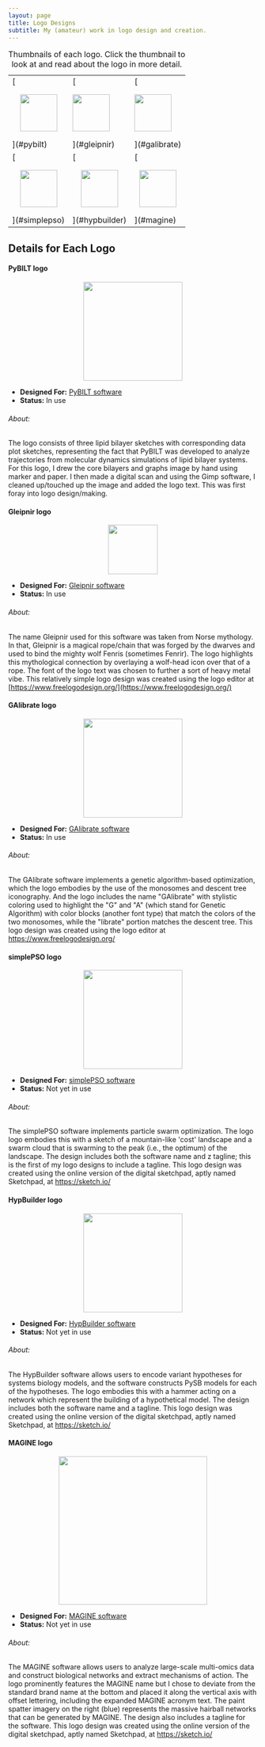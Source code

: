```yaml
---
layout: page
title: Logo Designs
subtitle: My (amateur) work in logo design and creation.
---
```


<table>
<caption> Thumbnails of each logo. Click the thumbnail to look at and read about the logo in more detail. </caption>
<tr>
 <td> [<p align="center"><img width="75" height="75" src="https://raw.githubusercontent.com/LoLab-VU/PyBILT/master/_images/PyBILT_logo.png"></p> ](#pybilt) </td>  
<td> [<p align="left"> <img width="75" height="75" src="https://raw.githubusercontent.com/LoLab-VU/Gleipnir/master/images/gleipnir_logo_2.png"></p>](#gleipnir) </td>
<td> [<p align="left"> <img width="75" height="75" src="https://raw.githubusercontent.com/blakeaw/GAlibrate/master/images/GAlibrate_logo.png"></p>](#galibrate)
</td>
</tr>
<tr>
<td> [<p align="center"><img width="75" height="75" src="https://drive.google.com/uc?id=1mQBnlbXzFkAZcTzLg12E7iFz6xhbUYFz"></p> ](#simplepso) </td>
<td> [<p align="center"><img width="75" height="75" src="https://drive.google.com/uc?id=1iTJ8OHkLYioxRmiBCZ0XTk4KUAYi_vLu"></p> ](#hypbuilder) </td>
<td> [<p align="center"> <img width="75" height="75" src="https://drive.google.com/uc?id=1Krx_iPvQQZdZ1ZWfJQg27Xze58bkKbhu"></p> ](#magine) </td>
</tr>
</table>

## Details for Each Logo

#### PyBILT logo<a name="pybilt"></a>

[<p align="center"><img width="200" height="200" src="https://raw.githubusercontent.com/LoLab-VU/PyBILT/master/_images/PyBILT_logo.png"></p>](https://github.com/LoLab-VU/PyBILT)

* **Designed For:** [PyBILT software](https://github.com/LoLab-VU/PyBILT)
* **Status:** In use

###### About:
The logo consists of three lipid bilayer sketches with corresponding data plot sketches, representing the fact that PyBILT was developed to analyze trajectories from molecular dynamics simulations of lipid bilayer systems. For this logo, I drew the core bilayers and graphs image by hand using marker and paper. I then made a digital scan and using the Gimp software, I cleaned up/touched up the image and added the logo text. This was first foray into logo design/making.   

#### Gleipnir logo<a name="gleipnir"></a>

[<p align="center"><img width="100" height="100" src="https://raw.githubusercontent.com/LoLab-VU/Gleipnir/master/images/gleipnir_logo_2.png"></p>](https://github.com/LoLab-VU/Gleipnir)

* **Designed For:** [Gleipnir software](https://github.com/LoLab-VU/Gleipnir)
* **Status:** In use

###### About:
 The name Gleipnir used for this software was taken from Norse mythology. In that, Gleipnir is a magical rope/chain that was forged by the dwarves and used to bind the mighty wolf Fenris (sometimes Fenrir). The logo highlights this mythological connection by overlaying a wolf-head icon over that of a rope. The font of the logo text was chosen to further a sort of heavy metal vibe. This relatively simple logo design was created using the logo editor at [https://www.freelogodesign.org/](https://www.freelogodesign.org/)

 #### GAlibrate logo<a name="galibrate"></a>

 [<p align="center"><img width="200" height="200" src="https://raw.githubusercontent.com/blakeaw/GAlibrate/master/images/GAlibrate_logo.png"></p>](https://github.com/blakeaw/GAlibrate)

 * **Designed For:** [GAlibrate software](https://github.com/blakeaw/GAlibrate)
 * **Status:** In use

 ###### About:
 The GAlibrate software implements a genetic algorithm-based optimization, which the logo embodies by the use of the monosomes and descent tree iconography. And the logo includes the name "GAlibrate" with stylistic coloring used to highlight the "G" and "A" (which stand for Genetic Algorithm) with color blocks (another font type) that match the colors of the two monosomes, while the "librate" portion matches the descent tree. This logo design was created using the logo editor at https://www.freelogodesign.org/

 #### simplePSO logo<a name="simplepso"></a>

 [<p align="center"> <img width="200" height="200" src="https://drive.google.com/uc?id=1mQBnlbXzFkAZcTzLg12E7iFz6xhbUYFz"></p> ](https://github.com/LoLab-VU/ParticleSwarmOptimization)

 * **Designed For:** [simplePSO software](https://github.com/LoLab-VU/ParticleSwarmOptimization)
 * **Status:** Not yet in use

 ###### About:
 The simplePSO software implements particle swarm optimization. The logo logo embodies this with a sketch of a mountain-like 'cost' landscape and a swarm cloud that is swarming to the peak (i.e., the optimum) of the landscape. The design includes both the software name and z tagline; this is the first of my logo designs to include a tagline. This logo design was created using the online version of the digital sketchpad, aptly named Sketchpad, at https://sketch.io/

 #### HypBuilder logo<a name="hypbuilder"></a>

 [<p align="center"> <img width="200" height="200" src="https://drive.google.com/uc?id=1iTJ8OHkLYioxRmiBCZ0XTk4KUAYi_vLu"></p> ](https://github.com/LoLab-VU/HypBuilder)

 * **Designed For:** [HypBuilder software](https://github.com/LoLab-VU/HypBuilder)
 * **Status:** Not yet in use

 ###### About:
 The HypBuilder software allows users to encode variant hypotheses for systems biology models, and the software constructs PySB models for each of the hypotheses. The logo embodies this with a hammer acting on a network which represent the building of a hypothetical model. The design includes both the software name and a tagline. This logo design was created using the online version of the digital sketchpad, aptly named Sketchpad, at https://sketch.io/

 #### MAGINE logo<a name="hypbuilder"></a>

 [<p align="center"> <img width="300" height="300" src="https://drive.google.com/uc?id=1Krx_iPvQQZdZ1ZWfJQg27Xze58bkKbhu"></p> ](https://github.com/LoLab-VU/MAGINE)

 * **Designed For:** [MAGINE software](https://github.com/LoLab-VU/MAGINE)
 * **Status:** Not yet in use

 ###### About:
 The MAGINE software allows users to analyze large-scale multi-omics data and construct biological networks and extract mechanisms of action. The logo prominently features the MAGINE name but I chose to deviate from the standard brand name at the bottom and placed it along the vertical axis with offset lettering, including the expanded MAGINE acronym text. The paint spatter imagery on the right (blue) represents the massive hairball networks that can be generated by MAGINE. The design also includes a tagline for the software. This logo design was created using the online version of the digital sketchpad, aptly named Sketchpad, at https://sketch.io/
